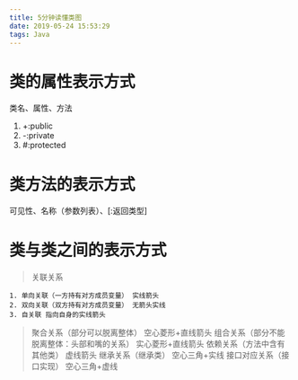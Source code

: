 ```yaml
---
title: 5分钟读懂类图
date: 2019-05-24 15:53:29
tags: Java
---
```

# 类的属性表示方式
类名、属性、方法

1. +:public
2. -:private
3. \#:protected
# 类方法的表示方式
可见性、名称（参数列表）、[:返回类型]

# 类与类之间的表示方式

> 关联关系
```
1. 单向关联（一方持有对方成员变量） 实线箭头
2. 双向关联（双方持有对方成员变量） 无箭头实线
3. 自关联 指向自身的实线箭头
```
> 聚合关系（部分可以脱离整体） 空心菱形+直线箭头
> 组合关系（部分不能脱离整体：头部和嘴的关系） 实心菱形+直线箭头
> 依赖关系（方法中含有其他类） 虚线箭头
> 继承关系（继承类） 空心三角+实线
> 接口对应关系（接口实现） 空心三角+虚线

